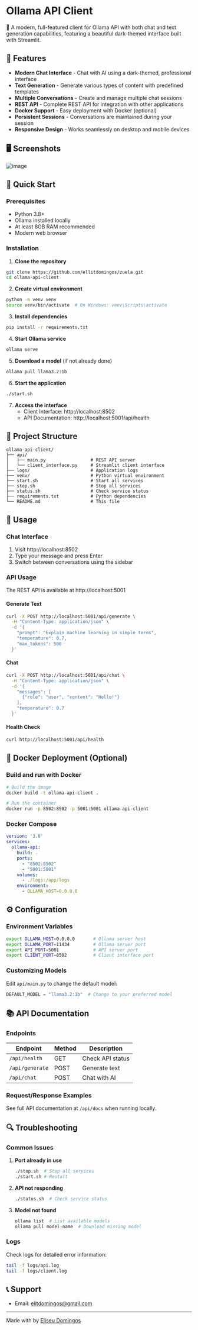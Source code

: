 # Ollama API Client

🤖 A modern, full-featured client for Ollama API with both chat and text generation capabilities, featuring a beautiful dark-themed interface built with Streamlit.

## 🌟 Features

- **Modern Chat Interface** - Chat with AI using a dark-themed, professional interface
- **Text Generation** - Generate various types of content with predefined templates
- **Multiple Conversations** - Create and manage multiple chat sessions  
- **REST API** - Complete REST API for integration with other applications
- **Docker Support** - Easy deployment with Docker (optional)
- **Persistent Sessions** - Conversations are maintained during your session
- **Responsive Design** - Works seamlessly on desktop and mobile devices

## 🖥️ Screenshots

![image](https://github.com/user-attachments/assets/9cfd206d-f0a8-418b-8ee5-f5eaf339a000)


## 🚀 Quick Start

### Prerequisites

- Python 3.8+
- Ollama installed locally
- At least 8GB RAM recommended
- Modern web browser

### Installation

1. **Clone the repository**
```bash
git clone https://github.com/ellitdomingos/zuela.git
cd ollama-api-client
```

2. **Create virtual environment**
```bash
python -m venv venv
source venv/bin/activate  # On Windows: venv\Scripts\activate
```

3. **Install dependencies**
```bash
pip install -r requirements.txt
```

4. **Start Ollama service**
```bash
ollama serve
```

5. **Download a model** (if not already done)
```bash
ollama pull llama3.2:1b
```

6. **Start the application**
```bash
./start.sh
```

7. **Access the interface**
   - Client Interface: http://localhost:8502
   - API Documentation: http://localhost:5001/api/health

## 📁 Project Structure

```
ollama-api-client/
├── api/
│   ├── main.py                 # REST API server
│   └── client_interface.py     # Streamlit client interface  
├── logs/                       # Application logs
├── venv/                       # Python virtual environment
├── start.sh                    # Start all services
├── stop.sh                     # Stop all services
├── status.sh                   # Check service status
├── requirements.txt            # Python dependencies
└── README.md                   # This file
```

## 🔧 Usage

### Chat Interface

1. Visit http://localhost:8502
2. Type your message and press Enter
3. Switch between conversations using the sidebar


### API Usage

The REST API is available at http://localhost:5001

#### Generate Text
```bash
curl -X POST http://localhost:5001/api/generate \
  -H "Content-Type: application/json" \
  -d '{
    "prompt": "Explain machine learning in simple terms",
    "temperature": 0.7,
    "max_tokens": 500
  }'
```

#### Chat
```bash
curl -X POST http://localhost:5001/api/chat \
  -H "Content-Type: application/json" \
  -d '{
    "messages": [
      {"role": "user", "content": "Hello!"}
    ],
    "temperature": 0.7
  }'
```

#### Health Check
```bash
curl http://localhost:5001/api/health
```

## 🐳 Docker Deployment (Optional)

### Build and run with Docker

```bash
# Build the image
docker build -t ollama-api-client .

# Run the container
docker run -p 8502:8502 -p 5001:5001 ollama-api-client
```

### Docker Compose

```yaml
version: '3.8'
services:
  ollama-api:
    build: .
    ports:
      - "8502:8502"
      - "5001:5001"
    volumes:
      - ./logs:/app/logs
    environment:
      - OLLAMA_HOST=0.0.0.0
```

## ⚙️ Configuration

### Environment Variables

```bash
export OLLAMA_HOST=0.0.0.0       # Ollama server host
export OLLAMA_PORT=11434         # Ollama server port  
export API_PORT=5001             # API server port
export CLIENT_PORT=8502          # Client interface port
```

### Customizing Models

Edit `api/main.py` to change the default model:

```python
DEFAULT_MODEL = "llama3.2:1b"  # Change to your preferred model
```

## 📚 API Documentation

### Endpoints

| Endpoint | Method | Description |
|----------|--------|-------------|
| `/api/health` | GET | Check API status |
| `/api/generate` | POST | Generate text |
| `/api/chat` | POST | Chat with AI |

### Request/Response Examples

See full API documentation at `/api/docs` when running locally.

## 🔍 Troubleshooting

### Common Issues

1. **Port already in use**
   ```bash
   ./stop.sh  # Stop all services
   ./start.sh # Restart
   ```

2. **API not responding**
   ```bash
   ./status.sh  # Check service status
   ```

3. **Model not found**
   ```bash
   ollama list  # List available models
   ollama pull model-name  # Download missing model
   ```

### Logs

Check logs for detailed error information:
```bash
tail -f logs/api.log
tail -f logs/client.log
```


## 📞 Support

- Email: elitdomingos@gmail.com 



---

Made with  by [Eliseu Domingos](https://github.com/your-username)
